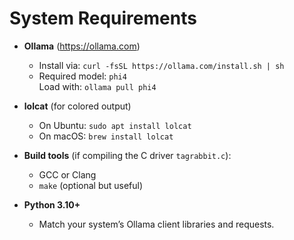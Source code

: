 # System Requirements

- **Ollama** (https://ollama.com)
  - Install via: `curl -fsSL https://ollama.com/install.sh | sh`
  - Required model: `phi4`  
    Load with: `ollama pull phi4`

- **lolcat** (for colored output)
  - On Ubuntu: `sudo apt install lolcat`
  - On macOS: `brew install lolcat`

- **Build tools** (if compiling the C driver `tagrabbit.c`):
  - GCC or Clang
  - `make` (optional but useful)

- **Python 3.10+**
  - Match your system’s Ollama client libraries and requests.

